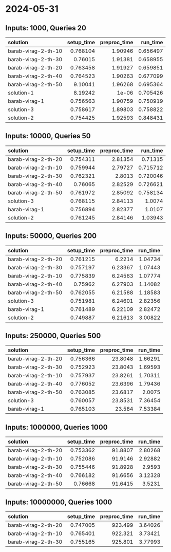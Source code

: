 # 2024-05-31

## Inputs: 1000, Queries 20

| solution            |   setup_time |   preproc_time |   run_time |
|:--------------------|-------------:|---------------:|-----------:|
| barab-virag-2-th-10 |     0.768104 |        1.90946 |   0.656497 |
| barab-virag-2-th-30 |     0.76015  |        1.91381 |   0.658955 |
| barab-virag-2-th-20 |     0.763458 |        1.91927 |   0.659851 |
| barab-virag-2-th-40 |     0.764523 |        1.90263 |   0.677099 |
| barab-virag-2-th-50 |     9.10041  |        1.96268 |   0.695364 |
| solution-1          |     8.19242  |        1e-06   |   0.705426 |
| barab-virag-1       |     0.756563 |        1.90759 |   0.750919 |
| solution-3          |     0.758617 |        1.89803 |   0.758822 |
| solution-2          |     0.754425 |        1.92593 |   0.848431 |

## Inputs: 10000, Queries 50

| solution            |   setup_time |   preproc_time |   run_time |
|:--------------------|-------------:|---------------:|-----------:|
| barab-virag-2-th-20 |     0.754311 |        2.81354 |   0.71315  |
| barab-virag-2-th-10 |     0.759944 |        2.79727 |   0.715712 |
| barab-virag-2-th-30 |     0.762321 |        2.8013  |   0.720046 |
| barab-virag-2-th-40 |     0.76065  |        2.82529 |   0.726621 |
| barab-virag-2-th-50 |     0.761972 |        2.85092 |   0.758134 |
| solution-3          |     0.768115 |        2.84113 |   1.0074   |
| barab-virag-1       |     0.756894 |        2.82377 |   1.0107   |
| solution-2          |     0.761245 |        2.84146 |   1.03943  |

## Inputs: 50000, Queries 200

| solution            |   setup_time |   preproc_time |   run_time |
|:--------------------|-------------:|---------------:|-----------:|
| barab-virag-2-th-20 |     0.761215 |        6.2214  |    1.04734 |
| barab-virag-2-th-30 |     0.757197 |        6.23367 |    1.07443 |
| barab-virag-2-th-10 |     0.775839 |        6.24563 |    1.07774 |
| barab-virag-2-th-40 |     0.75962  |        6.27903 |    1.14082 |
| barab-virag-2-th-50 |     0.762055 |        6.21588 |    1.18583 |
| solution-3          |     0.751981 |        6.24601 |    2.82356 |
| barab-virag-1       |     0.761489 |        6.22109 |    2.82472 |
| solution-2          |     0.749887 |        6.21613 |    3.00822 |

## Inputs: 250000, Queries 500

| solution            |   setup_time |   preproc_time |   run_time |
|:--------------------|-------------:|---------------:|-----------:|
| barab-virag-2-th-20 |     0.756366 |        23.8048 |    1.66291 |
| barab-virag-2-th-30 |     0.752923 |        23.8043 |    1.69593 |
| barab-virag-2-th-10 |     0.757937 |        23.8261 |    1.70311 |
| barab-virag-2-th-40 |     0.776052 |        23.6396 |    1.79436 |
| barab-virag-2-th-50 |     0.763085 |        23.6817 |    2.0075  |
| solution-3          |     0.760057 |        23.8531 |    7.36454 |
| barab-virag-1       |     0.765103 |        23.584  |    7.53384 |

## Inputs: 1000000, Queries 1000

| solution            |   setup_time |   preproc_time |   run_time |
|:--------------------|-------------:|---------------:|-----------:|
| barab-virag-2-th-20 |     0.753362 |        91.8807 |    2.80268 |
| barab-virag-2-th-10 |     0.752086 |        91.9146 |    2.92882 |
| barab-virag-2-th-30 |     0.755446 |        91.8928 |    2.9593  |
| barab-virag-2-th-40 |     0.766182 |        91.6656 |    3.12328 |
| barab-virag-2-th-50 |     0.76668  |        91.6415 |    3.5231  |

## Inputs: 10000000, Queries 1000

| solution            |   setup_time |   preproc_time |   run_time |
|:--------------------|-------------:|---------------:|-----------:|
| barab-virag-2-th-20 |     0.747005 |        923.499 |    3.64026 |
| barab-virag-2-th-10 |     0.765401 |        922.321 |    3.73421 |
| barab-virag-2-th-30 |     0.755165 |        925.801 |    3.77993 |